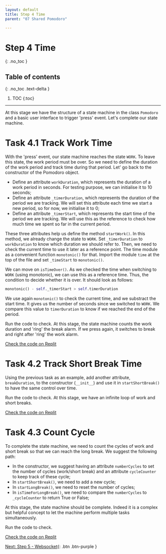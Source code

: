 ```yaml
---
layout: default
title: Step 4 Time
parent: "07 Shared Pomodoro"

---
```


# Step 4 Time
{: .no_toc }

## Table of contents
{: .no_toc .text-delta }

1. TOC
{:toc}

---

At this stage we have the structure of a state machine in the class `Pomodoro` and a basic user interface to trigger 'press' event. Let's complete our state machine.


# Task 4.1 Track Work Time

With the 'press' event, our state machine reaches the state `WORK`. To leave this state, the work period must be over. So we need to define the duration of the work period and track time during that period. Let' go back to the constructor of the Pomodoro object.

* Define an attribute `workDuration`, which represents the duration of a work period in seconds. For testing purpose, we can initialise it to 10 seconds;
* Define an attribute `_timerDuration`, which represents the duration of the period we are tracking. We will set this attribute each time we start a new period, so for now, we initialise it to 0;
* Define an attribute `_timerStart`, which represents the start time of the period we are tracking. We will use this as the reference to check how much time we spent so far in the current period.

These three attributes help us define the method `startWork()`. In this method, we already change the state to `WORK`. Set `_timerDuration` to `workDuration` to know which duration we should refer to. Then, we need to check the current time to use it later as a reference point. The time module as a convenient function `monotonic()` for that. Import the module `time` at the top of the file and set `_timeStart` to `monotonic()`.

We can move on `isTimeOver()`. As we checked the time when switching to `WORK` (using monotonic), we can use this as a reference time. Thus, the condition to decide whether it is over. It should look as follows:

```python
monotonic() - self._timerStart > self.timerDuration
```

We use again `monotonic()` to check the current time, and we substract the start time. It gives us the number of seconds since we switched to `WORK`. We compare this value to `timerDuration` to know if we reached the end of the period.

Run the code to check. At this stage, the state machine counts the work duration and 'ring' the break alarm. If we press again, it switches to break and right after 'ring' the work alarm.

[Check the code on Replit](https://replit.com/@IO1075/07-shared-pomodoro-step4-1)

# Task 4.2 Track Short Break Time

Using the previous task as an example, add another attribute, `breakDuration`, to the constructor (`__init__`) and use it in `startShortBreak()` to have the same control over time.

Run the code to check. At this stage, we have an infinite loop of work and short breaks.

[Check the code on Replit](https://replit.com/@IO1075/07-shared-pomodoro-step4-2)

# Task 4.3 Count Cycle

To complete the state machine, we need to count the cycles of work and short break so that we can reach the long break. We suggest the following path:

* In the constructor, we suggest having an attribute `numberCycles` to set the number of cycles (work/short break) and an attribute `cycleCounter` to keep track of these cycle;
* In `startShortBreak()`, we need to add a new cycle;
* In `startLongBreak()`, we need to reset the number of cycles;
* In `isTimeForLongBreak()`, we need to compare the `numberCycles` to `_cycleCounter` to return True or False;

At this stage, the state machine should be complete. Indeed it is a complex but helpful concept to let the machine perform multiple tasks simultaneously.

Run the code to check.

[Check the code on Replit](https://replit.com/@IO1075/07-shared-pomodoro-step4-3)

[Next: Step 5 - Websocket]({{site.baseurl}}/assignments/07-shared-pomodoro/step5){: .btn .btn-purple }